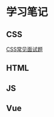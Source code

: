 # 学习笔记
## CSS

[CSS常见面试题](https://github.com/lw-web/lw-web.github.io/blob/master/notes/CSS/CSS%E5%B8%B8%E8%A7%81%E9%9D%A2%E8%AF%95%E9%A2%98.md)

## HTML

## JS

## Vue

